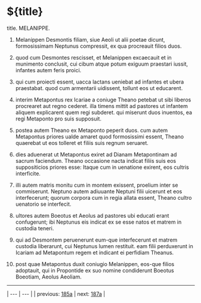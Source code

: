# ${title}

title. MELANIPPE.



1. Melanippen Desmontis filiam, siue Aeoli ut alii poetae dicunt, formosissimam Neptunus compressit, ex qua procreauit filios duos.



2. quod cum Desmontes rescisset, et Melanippen excaecauit et in munimento conclusit, cui cibum atque potum exiguum praestari iussit, infantes autem feris proici.



3. qui cum proiecti essent, uacca lactans ueniebat ad infantes et ubera praestabat. quod cum armentarii uidissent, tollunt eos ut educarent.



4. interim Metapontus rex Icariae a coniuge Theano petebat ut sibi liberos procrearet aut regno cederet. illa timens mittit ad pastores ut infantem aliquem explicarent quem regi subderet. qui miserunt duos inuentos, ea regi Metaponto pro suis supposuit.



5. postea autem Theano ex Metaponto peperit duos. cum autem Metapontus priores ualde amaret quod formosissimi essent, Theano quaerebat ut eos tolleret et filiis suis regnum seruaret.



6. dies aduenerat ut Metapontus exiret ad Dianam Metapontinam ad sacrum faciendum. Theano occasione nacta indicat filiis suis eos suppositicios priores esse: Itaque cum in uenatione exirent, eos cultris interficite.



7. illi autem matris monitu cum in montem exissent, proelium inter se commiserunt. Neptuno autem adiuuante Neptuni filii uicerunt et eos interfecerunt; quorum corpora cum in regia allata essent, Theano cultro uenatorio se interfecit.



8. ultores autem Boeotus et Aeolus ad pastores ubi educati erant confugerunt; ibi Neptunus eis indicat ex se esse natos et matrem in custodia teneri.



9. qui ad Desmontem peruenerunt eum-que interfecerunt et matrem custodia liberarunt, cui Neptunus lumen restituit. eam filii perduxerunt in Icariam ad Metapontum regem et indicant ei perfidiam Theanus.



10. post quae Metapontus duxit coniugio Melanippen, eos-que filios adoptauit, qui in Propontide ex suo nomine condiderunt Boeotus Boeotiam, Aeolus Aeoliam.



---

| --- | --- |
| previous: [185a](../185a/) | next: [187a](../187a/) |